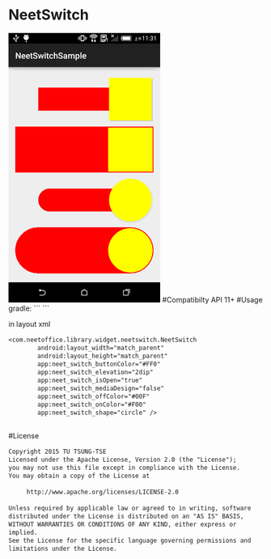 # NeetSwitch
<img src="https://github.com/azril0409/NeetSwitch/blob/master/demo.png?raw=true" alt="demo.png" width="300px">
#Compatibilty
API 11+
#Usage
gradle:
```
<dependency>
</dependency>
```

in layout xml
```
<com.neetoffice.library.widget.neetswitch.NeetSwitch
        android:layout_width="match_parent"
        android:layout_height="match_parent"
        app:neet_switch_buttonColor="#FF0"
        app:neet_switch_elevation="2dip"
        app:neet_switch_isOpen="true"
        app:neet_switch_mediaDesign="false"
        app:neet_switch_offColor="#00F"
        app:neet_switch_onColor="#F00"
        app:neet_switch_shape="circle" />
        
```
#License
```
Copyright 2015 TU TSUNG-TSE
Licensed under the Apache License, Version 2.0 (the "License");
you may not use this file except in compliance with the License.
You may obtain a copy of the License at

     http://www.apache.org/licenses/LICENSE-2.0

Unless required by applicable law or agreed to in writing, software
distributed under the License is distributed on an "AS IS" BASIS,
WITHOUT WARRANTIES OR CONDITIONS OF ANY KIND, either express or implied.
See the License for the specific language governing permissions and
limitations under the License.
```

